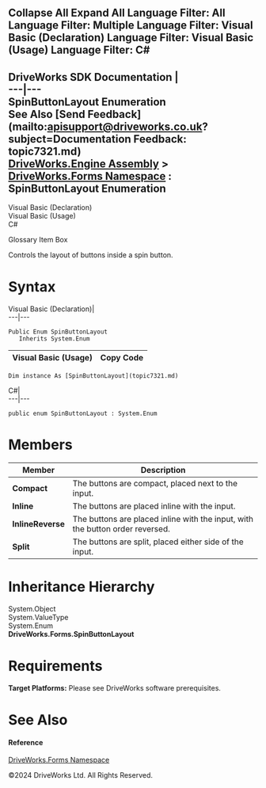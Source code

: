       

 Collapse All Expand All  Language Filter: All  Language Filter: Multiple  Language Filter: Visual Basic (Declaration) Language Filter: Visual Basic (Usage) Language Filter: C#  
---  
DriveWorks SDK Documentation  |   
---|---  
SpinButtonLayout Enumeration   
See Also [Send Feedback](mailto:apisupport@driveworks.co.uk?subject=Documentation Feedback: topic7321.md)  
[DriveWorks.Engine Assembly](topic2156.md) > [DriveWorks.Forms Namespace](topic7266.md) : SpinButtonLayout Enumeration  
---  
  
Visual Basic (Declaration)    
Visual Basic (Usage)    
C# 

Glossary Item Box

Controls the layout of buttons inside a spin button. 

# Syntax

Visual Basic (Declaration)|   
---|---  
      
    
    Public Enum SpinButtonLayout 
       Inherits System.Enum  
  
Visual Basic (Usage)| Copy Code  
---|---  
      
    
    Dim instance As [SpinButtonLayout](topic7321.md)  
  
C#|   
---|---  
      
    
    public enum SpinButtonLayout : System.Enum   
  
# Members

Member| Description  
---|---  
**Compact**|  The buttons are compact, placed next to the input.  
**Inline**|  The buttons are placed inline with the input.  
**InlineReverse**|  The buttons are placed inline with the input, with the button order reversed.  
**Split**|  The buttons are split, placed either side of the input.  
  
# Inheritance Hierarchy

System.Object  
System.ValueType  
System.Enum  
**DriveWorks.Forms.SpinButtonLayout**  


# Requirements

**Target Platforms:** Please see DriveWorks software prerequisites.

# See Also

#### Reference

[DriveWorks.Forms Namespace](topic7266.md)

©2024 DriveWorks Ltd. All Rights Reserved.
